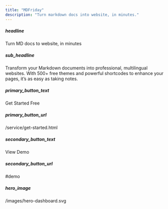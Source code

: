 ```yaml
---
title: "MDFriday"
description: "Turn markdown docs into website, in minutes."
---
```


##### headline

Turn MD docs to website, in  minutes

##### sub_headline

Transform your Markdown documents into professional, multilingual websites. 
With 500+ free themes and powerful shortcodes to enhance your pages, it’s as easy as taking notes.

##### primary_button_text

Get Started Free

##### primary_button_url

/service/get-started.html

##### secondary_button_text

View Demo

##### secondary_button_url

#demo

##### hero_image

/images/hero-dashboard.svg
